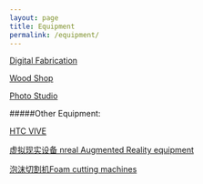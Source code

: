 ```yaml
---
layout: page
title: Equipment
permalink: /equipment/
---
```


[Digital Fabrication](/digfab.md/)

[Wood Shop](/wood.md)

[Photo Studio](/pstudio.md/)

#####Other Equipment:

[HTC VIVE]()

[虚拟现实设备 nreal Augmented Reality equipment ]()

[泡沫切割机Foam cutting machines]()
